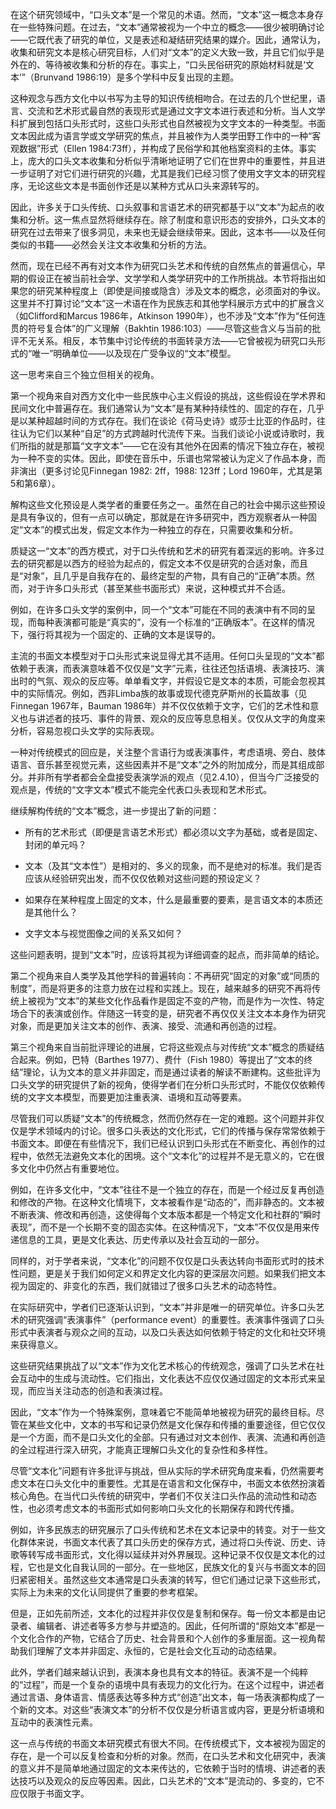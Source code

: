 在这个研究领域中，“口头文本”是一个常见的术语。然而，“文本”这一概念本身存在一些特殊问题。在过去，“文本”通常被视为一个中立的概念——很少被明确讨论——它既代表了研究的单位，又是表述和凝结研究结果的媒介。因此，通常认为，收集和研究文本是核心研究目标，人们对“文本”的定义大致一致，并且它们似乎是外在的、等待被收集和分析的存在。事实上，“口头民俗研究的原始材料就是‘文本’”（Brunvand 1986:19）是多个学科中反复出现的主题。

这种观念与西方文化中以书写为主导的知识传统相吻合。在过去的几个世纪里，语言、交流和艺术形式最自然的表现形式是通过文字文本进行表述和分析。当人文学科扩展到包括口头形式时，这些口头形式也自然被视为文字文本的一种类型。书面文本因此成为语言学或文学研究的焦点，并且被作为人类学田野工作中的一种“客观数据”形式（Ellen 1984:73ff），并构成了民俗学和其他档案资料的主体。事实上，庞大的口头文本收集和分析似乎清晰地证明了它们在世界中的重要性，并且进一步证明了对它们进行研究的兴趣，尤其是我们已经习惯了使用文字文本的研究程序，无论这些文本是书面创作还是以某种方式从口头来源转写的。

因此，许多关于口头传统、口头叙事和言语艺术的研究都基于以“文本”为起点的收集和分析。这一焦点显然将继续存在。除了制度和意识形态的安排外，口头文本的研究在过去带来了很多洞见，未来也无疑会继续带来。因此，这本书——以及任何类似的书籍——必然会关注文本收集和分析的方法。

然而，现在已经不再有对文本作为研究口头艺术和传统的自然焦点的普遍信心，早期的假设正在被当前社会学、文学学和人类学研究中的工作所挑战。本节将指出如果您的研究某种程度上（即使是间接或隐含）涉及文本的概念，必须面对的争议。这里并不打算讨论“文本”这一术语在作为民族志和其他学科展示方式中的扩展含义（如Clifford和Marcus 1986年，Atkinson 1990年），也不涉及“文本”作为“任何连贯的符号复合体”的广义理解（Bakhtin 1986:103）——尽管这些含义与当前的批评不无关系。相反，本节集中讨论传统的书面转录方法——它曾被视为研究口头形式的“唯一”明确单位——以及现在广受争议的“文本”模型。

这一思考来自三个独立但相关的视角。

第一个视角来自对西方文化中一些民族中心主义假设的挑战，这些假设在学术界和民间文化中普遍存在。我们通常认为“文本”是有某种持续性的、固定的存在，几乎是以某种超越时间的方式存在。我们在谈论《荷马史诗》或莎士比亚的作品时，往往认为它们以某种“自足”的方式跨越时代流传下来。当我们谈论小说或诗歌时，我们所指的就是那篇“文字文本”——它在没有其他外在因素的情况下独立存在，被视为一种不变的实体。因此，即使在音乐中，乐谱也常常被认为定义了作品本身，而非演出（更多讨论见Finnegan 1982: 2ff，1988: 123ff；Lord 1960年，尤其是第5和第6章）。

解构这些文化预设是人类学者的重要任务之一。虽然在自己的社会中揭示这些预设是具有争议的，但有一点可以确定，那就是在许多研究中，西方观察者从一种固定“文本”的模式出发，假定文本作为一种独立的存在，只需要收集和分析。

质疑这一“文本”的西方模式，对于口头传统和艺术的研究有着深远的影响。许多过去的研究都是以西方的经验为起点的，假定文本不仅是研究的合适对象，而且是“对象”，且几乎是自我存在的、最终定型的产物，具有自己的“正确”本质。然而，对于许多口头形式（甚至某些书面形式）来说，这种模式并不合适。

例如，在许多口头文学的案例中，同一个“文本”可能在不同的表演中有不同的呈现，而每种表演都可能是“真实的”，没有一个标准的“正确版本”。在这样的情况下，强行将其视为一个固定的、正确的文本是误导的。

主流的书面文本模型对于口头形式来说显得尤其不适用。任何口头呈现的“文本”都依赖于表演，而表演意味着不仅仅是“文字”元素，往往还包括语境、表演技巧、演出时的气氛、观众的反应等。单单看文字，并假设它是文本的本质，可能会忽视其中的实际情况。例如，西非Limba族的故事或现代德克萨斯州的长篇故事（见Finnegan 1967年，Bauman 1986年）并不仅仅依赖于文字，它们的艺术性和意义也与讲述者的技巧、事件的背景、观众的反应等息息相关。仅仅从文字的角度来分析，容易忽视口头文学的实际表现。

一种对传统模式的回应是，关注整个言语行为或表演事件，考虑语境、旁白、肢体语言、音乐甚至视觉元素，这些因素并不是“文本”之外的附加成分，而是其组成部分。并非所有学者都会全盘接受表演学派的观点（见2.4.10），但当今广泛接受的观点是，传统的“文字文本”模式不能完全代表口头表现和艺术形式。

继续解构传统的“文本”概念，进一步提出了新的问题：

- 所有的艺术形式（即便是言语艺术形式）都必须以文字为基础，或者是固定、封闭的单元吗？
    
- 文本（及其“文本性”）是相对的、多义的现象，而不是绝对的标准。我们是否应该从经验研究出发，而不仅仅依赖对这些问题的预设定义？
    
- 如果存在某种程度上固定的文本，什么是最重要的要素，是言语文本的本质还是其他什么？
    
- 文字文本与视觉图像之间的关系又如何？
    

这些问题表明，提到“文本”时，应该将其视为详细调查的起点，而非简单的结论。

第二个视角来自人类学及其他学科的普遍转向：不再研究“固定的对象”或“同质的制度”，而是将更多的注意力放在过程和实践上。现在，越来越多的研究不再将传统上被视为“文本”的某些文化作品看作是固定不变的产物，而是作为一次性、特定场合下的表演或创作。伴随这一转变的是，研究者不再仅仅关注文本本身作为研究对象，而是更加关注文本的创作、表演、接受、流通和再创造的过程。

第三个视角来自当前批评理论的进展，它将这些观点与对传统“文本”概念的质疑结合起来。例如，巴特（Barthes 1977）、费什（Fish 1980）等提出了“文本的终结”理论，认为文本的意义并非固定，而是通过读者的解读不断建构。这些批评为口头文学的研究提供了新的视角，使得学者们在分析口头形式时，不能仅仅依赖传统的文字文本模型，而要更加注重表演、语境和互动等要素。

尽管我们可以质疑“文本”的传统概念，然而仍然存在一定的难题。这个问题并非仅仅是学术领域内的讨论。很多口头表达的文化形式，它们的传播与保存常常依赖于书面文本。即便在有些情况下，我们已经认识到口头形式在不断变化、再创作的过程中，依然无法避免文本化的困境。这个“文本化”的过程并不是无意义的，它在很多文化中仍然占有重要地位。

例如，在许多文化中，“文本”往往不是一个独立的存在，而是一个经过反复再创造和修改的产物。在这种文化情境下，文本被看作是“动态的”，而非静态的。文本被不断表演、修改和再创造，这使得每个文本版本都是一个特定文化和社群的“瞬时表现”，而不是一个长期不变的固态实体。在这种情况下，“文本”不仅仅是用来传递信息的工具，更是文化表达、历史传承以及社会互动的一部分。

同样的，对于学者来说，“文本化”的问题不仅仅是口头表达转向书面形式时的技术性问题，更是关于我们如何定义和界定文化内容的更深层次问题。如果我们把文本视为固定的、非变化的东西，我们就错过了很多口头艺术的动态特性。

在实际研究中，学者们已逐渐认识到，“文本”并非是唯一的研究单位。许多口头艺术的研究强调“表演事件”（performance event）的重要性。表演事件强调了口头形式中表演者与观众之间的互动，以及口头表达如何依赖于特定的文化和社交环境来获得意义。

这些研究结果挑战了以“文本”作为文化艺术核心的传统观念，强调了口头艺术在社会互动中的生成与流动性。它们指出，文化表达不应仅仅通过固定的文本形式来呈现，而应当关注动态的创造和表演过程。

因此，“文本”作为一个特殊案例，意味着它不能简单地被视为研究的最终目标。尽管在某些文化中，文本的书写和记录仍然是文化保存和传播的重要途径，但它仅仅是一个方面，而不是口头文化的全部。只有通过对文本创作、表演、流通和再创造的全过程进行深入研究，才能真正理解口头文化的复杂性和多样性。

尽管“文本化”问题有许多批评与挑战，但从实际的学术研究角度来看，仍然需要考虑文本在口头文化中的重要性。尤其是在语言和文化保存中，书面文本依然扮演着核心角色。在当代口头传统的研究中，学者们不仅关注口头作品的流动性和动态性，也必须考虑文本的书面形式如何影响口头文化的长期保存和跨代传播。

例如，许多民族志的研究展示了口头传统和艺术在文本记录中的转变。对于一些文化群体来说，书面文本代表了其口头历史的保存方式，通过将口头传说、历史、诗歌等转写成书面形式，文化得以延续并对外界展现。这种记录不仅仅是文本化的过程，它也是文化自我认同的一部分。在一些地区，民族文化的复兴与书面文本的回归紧密相关。虽然这些文本通常是口头表演的转写，但它们通过记录下这些形式，实际上为未来的文化认同提供了重要的参考框架。

但是，正如先前所述，文本化的过程并非仅仅是复制和保存。每一份文本都是由记录者、编辑者、讲述者等多方参与并塑造的。因此，任何所谓的“原始文本”都是一个文化合作的产物，它结合了历史、社会背景和个人创作的多重层面。这一视角帮助我们理解了文本并非固定、永恒的，它是社会文化互动的动态结果。

此外，学者们越来越认识到，表演本身也具有文本的特征。表演不是一个纯粹的“过程”，而是一个复杂的语境中具有表现力的文化行为。在这个过程中，讲述者通过言语、身体语言、情感表达等多种方式“创造”出文本，每一场表演都构成了一个新的文本。对这些“表演文本”的分析不仅仅是分析语言或内容，更是分析语境和互动中的表演性元素。

这一点与传统的书面文本研究模式有很大不同。在传统模式下，文本被视为固定的存在，是一个可以反复检查和分析的对象。然而，在口头艺术和文化研究中，表演的意义并不是简单地通过固定的文本来传达的，它依赖于当时的情境、讲述者的表达技巧以及观众的反应等因素。因此，口头艺术的“文本”是流动的、多变的，它不应仅限于书面文字。